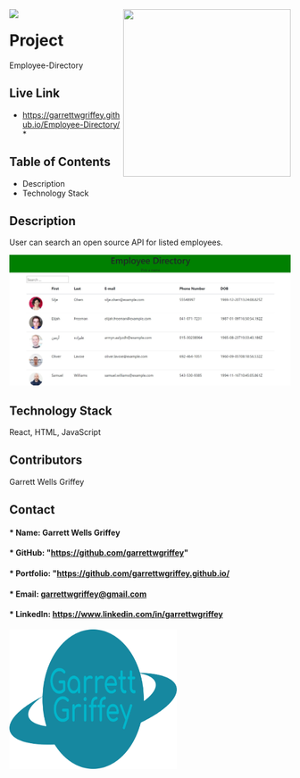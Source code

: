 
  <img align="left" src= "https://img.shields.io/badge/License-MIT-green">

  <img align="right" width="300" height="300" src="https://avatars.githubusercontent.com/u/59263270?">



  
# **Project** 
Employee-Directory

## Live Link 
* https://garrettwgriffey.github.io/Employee-Directory/ *

##  **Table of Contents**
* Description
* Technology Stack

## **Description**
User can search an open source API for listed employees.

<img src = assets\images\emp-dirSS.jpg>

## **Technology Stack**
React, HTML, JavaScript


## **Contributors**
Garrett Wells Griffey
## **Contact**
#### * Name: Garrett Wells Griffey
#### * GitHub: "https://github.com/garrettwgriffey" 
#### * Portfolio: "https://github.com/garrettwgriffey.github.io/
#### * Email: [garrettwgriffey@gmail.com](garrettwgriffey@gmail.com)
#### * LinkedIn: https://www.linkedin.com/in/garrettwgriffey

  <img align="center" width="300" height="250" src = assets\images\brandmark-design.png>

## 



